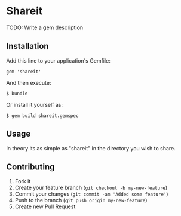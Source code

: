 # Shareit

TODO: Write a gem description

## Installation

Add this line to your application's Gemfile:

    gem 'shareit'

And then execute:

    $ bundle

Or install it yourself as:

    $ gem build shareit.gemspec

## Usage

In theory its as simple as "shareit" in the directory you wish to share.

## Contributing

1. Fork it
2. Create your feature branch (`git checkout -b my-new-feature`)
3. Commit your changes (`git commit -am 'Added some feature'`)
4. Push to the branch (`git push origin my-new-feature`)
5. Create new Pull Request
